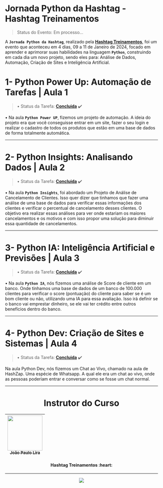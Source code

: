 # Jornada Python da Hashtag - Hashtag Treinamentos
> Status do Evento: Em processo...
<!-- Status do Projeto: Concluido :heavy_check_mark:-->
A **`Jornada Python da Hashtag`**, realizado pela **[Hashtag Treinamentos](https://www.cursoemvideo.com/)**, foi um evento que aconteceu em 4 dias, 09 a 11 de Janeiro de 2024, focado em aprender e aprimorar suas habilidades na linguagem **`Python`**, construindo em cada dia um novo projeto, sendo eles para: Análise de Dados, Automação, Criação de Sites e Inteligência Artificial.

#

# 1- Python Power Up: Automação de Tarefas | Aula 1
> • Status da Tarefa: **[Concluida](https://github.com/IsacBM/Jornada-Python-Hashtag/blob/main/PowerUp-Python/index.py)** :heavy_check_mark:

• Na aula **`Python Power UP`**, fizemos um projeto de automação. A ideia do projeto era que você conseguisse entrar em um site, fazer o seu login e realizar o cadastro de todos os produtos que estão em uma base de dados de forma totalmente automática.

---

# 2- Python Insights: Analisando Dados | Aula 2

> • Status da Tarefa: **[Concluida](https://github.com/IsacBM/Jornada-Python-Hashtag/blob/main/Python-Insights/inicial.ipynb)** :heavy_check_mark:

• Na aula **`Python Insights`**, foi abordado um Projeto de Análise de Cancelamento de Clientes. Isso quer dizer que tinhamos que fazer
uma análise de uma base de dados para verificar essas informações dos clientes e verificar o percentual de cancelamento
desses clientes. O objetivo era realizar essas análises para ver onde estariam os maiores cancelamentos e os motivos e com isso propor uma solução para diminuir essa quantidade de cancelamentos.

---

# 3- Python IA: Inteligência Artificial e Previsões | Aula 3

> • Status da Tarefa: **[Concluida](https://github.com/IsacBM/Jornada-Python-Hashtag/blob/main/Python-IA/inicial.ipynb)** :heavy_check_mark:

• Na aula **`Python IA`**, nós fizemos uma análise de Score de cliente em um banco. Onde tinhamos uma base de dados de um banco de 100.000 clientes para verificar o score (pontuação) do cliente para saber se é um bom cliente ou não, utilizando uma IA para essa avaliação. Isso irá definir se o banco vai emprestar dinheiro, se ele vai ter crédito entre outros benefícios dentro do banco.

---

# 4- Python Dev: Criação de Sites e Sistemas | Aula 4

> • Status da Tarefa: **[Concluida](https://github.com/IsacBM/Jornada-Python-Hashtag/blob/main/Python-Dev/main.py)** :heavy_check_mark:

Na aula Python Dev, nós fizemos um Chat ao Vivo, chamado na aula de HashZap. Uma espécie de Whatsapp. A qual ele era um chat ao
vivo, onde as pessoas poderiam entrar e conversar como se fosse um chat normal.

---

<div align="center">
  <h1>Instrutor do Curso</h1>
    
</div>
<div align="center">
 
|  [<img src="https://media.licdn.com/dms/image/D4D03AQEVmP0CvngI8w/profile-displayphoto-shrink_800_800/0/1679430223633?e=1710374400&v=beta&t=NWIp5g7kvb_fgto__U4gPGtDqcLaM7bU-fHrb5-3SsM" width=115><br><sub>João Paulo Lira</sub>](https://www.linkedin.com/in/jo%C3%A3o-paulo-rodrigues-de-lira-50664758/) | 
| :---: | 


</div>
<h4 align="center">
<strong>Hashtag Treinamentos </strong>:heart: <br>
</h4>

---
<div align="center">
  <img src="https://www.python.org/static/community_logos/python-logo-inkscape.svg">
    
</div>
